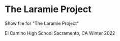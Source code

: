 # The Laramie Project
Show file for "The Laramie Project"

El Camino High School
Sacramento, CA
Winter 2022